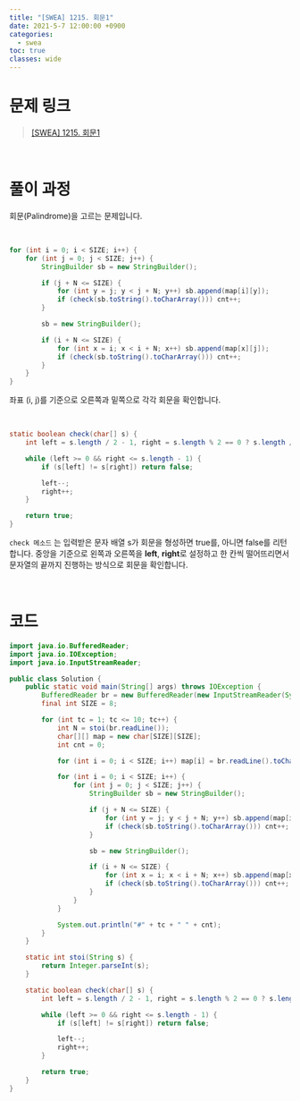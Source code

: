 ```yaml
---
title: "[SWEA] 1215. 회문1"
date: 2021-5-7 12:00:00 +0900
categories:
  - swea
toc: true
classes: wide
---
```


# 문제 링크

> [[SWEA] 1215. 회문1](https://swexpertacademy.com/main/code/problem/problemDetail.do?problemLevel=3&contestProbId=AV14QpAaAAwCFAYi&categoryId=AV14QpAaAAwCFAYi&categoryType=CODE&problemTitle=&orderBy=PASS_RATE&selectCodeLang=ALL&select-1=3&pageSize=10&pageIndex=1)

<br>

# 풀이 과정

회문(Palindrome)을 고르는 문제입니다.

<br>

```java
for (int i = 0; i < SIZE; i++) {
    for (int j = 0; j < SIZE; j++) {
        StringBuilder sb = new StringBuilder();

        if (j + N <= SIZE) {
            for (int y = j; y < j + N; y++) sb.append(map[i][y]);
            if (check(sb.toString().toCharArray())) cnt++;
        }

        sb = new StringBuilder();

        if (i + N <= SIZE) {
            for (int x = i; x < i + N; x++) sb.append(map[x][j]);
            if (check(sb.toString().toCharArray())) cnt++;
        }
    }
}
```

좌표 (i, j)를 기준으로 오른쪽과 밑쪽으로 각각 회문을 확인합니다.

<br>

```java
static boolean check(char[] s) {
    int left = s.length / 2 - 1, right = s.length % 2 == 0 ? s.length / 2 : s.length / 2 + 1;

    while (left >= 0 && right <= s.length - 1) {
        if (s[left] != s[right]) return false;

        left--;
        right++;
    }

    return true;
}
```

`check 메소드` 는 입력받은 문자 배열 s가 회문을 형성하면 true를, 아니면 false를 리턴합니다. 중앙을 기준으로 왼쪽과 오른쪽을 **left**, **right**로 설정하고 한 칸씩 떨어뜨리면서 문자열의 끝까지 진행하는 방식으로 회문을 확인합니다.

<br>

# 코드

```java
import java.io.BufferedReader;
import java.io.IOException;
import java.io.InputStreamReader;

public class Solution {
    public static void main(String[] args) throws IOException {
        BufferedReader br = new BufferedReader(new InputStreamReader(System.in));
        final int SIZE = 8;

        for (int tc = 1; tc <= 10; tc++) {
            int N = stoi(br.readLine());
            char[][] map = new char[SIZE][SIZE];
            int cnt = 0;

            for (int i = 0; i < SIZE; i++) map[i] = br.readLine().toCharArray();

            for (int i = 0; i < SIZE; i++) {
                for (int j = 0; j < SIZE; j++) {
                    StringBuilder sb = new StringBuilder();

                    if (j + N <= SIZE) {
                        for (int y = j; y < j + N; y++) sb.append(map[i][y]);
                        if (check(sb.toString().toCharArray())) cnt++;
                    }

                    sb = new StringBuilder();

                    if (i + N <= SIZE) {
                        for (int x = i; x < i + N; x++) sb.append(map[x][j]);
                        if (check(sb.toString().toCharArray())) cnt++;
                    }
                }
            }

            System.out.println("#" + tc + " " + cnt);
        }
    }

    static int stoi(String s) {
        return Integer.parseInt(s);
    }

    static boolean check(char[] s) {
        int left = s.length / 2 - 1, right = s.length % 2 == 0 ? s.length / 2 : s.length / 2 + 1;

        while (left >= 0 && right <= s.length - 1) {
            if (s[left] != s[right]) return false;

            left--;
            right++;
        }

        return true;
    }
}
```